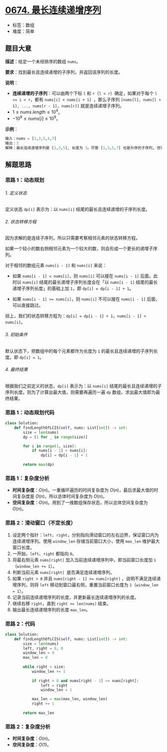 # [0674. 最长连续递增序列](https://leetcode.cn/problems/longest-continuous-increasing-subsequence/)

- 标签：数组
- 难度：简单

## 题目大意

**描述**：给定一个未经排序的数组 `nums`。

**要求**：找到最长且连续递增的子序列，并返回该序列的长度。

**说明**：

- **连续递增的子序列**：可以由两个下标 `l` 和 `r`（`l < r`）确定，如果对于每个 `l <= i < r`，都有 `nums[i] < nums[i + 1] `，那么子序列 `[nums[l], nums[l + 1], ..., nums[r - 1], nums[r]]` 就是连续递增子序列。
- $1 \le nums.length \le 10^4$。
- $-10^9 \le nums[i] \le 10^9$。

**示例**：

```Python
输入：nums = [1,3,5,4,7]
输出：3
解释：最长连续递增序列是 [1,3,5], 长度为 3。尽管 [1,3,5,7] 也是升序的子序列, 但它不是连续的，因为 5 和 7 在原数组里被 4 隔开。 
```

## 解题思路

### 思路 1：动态规划

###### 1. 定义状态

定义状态 `dp[i]` 表示为：以 `nums[i]` 结尾的最长且连续递增的子序列长度。

###### 2. 状态转移方程

因为求解的是连续子序列，所以只需要考察相邻元素的状态转移方程。

如果一个较小的数右侧相邻元素为一个较大的数，则会形成一个更长的递增子序列。

对于相邻的数组元素 `nums[i - 1]` 和 `nums[i]` 来说：

- 如果 `nums[i - 1] < nums[i]`，则 `nums[i]` 可以接在 `nums[i - 1]` 后面，此时以 `nums[i]` 结尾的最长递增子序列长度会在「以 `nums[i - 1]` 结尾的最长递增子序列长度」的基础上加 `1`，即 `dp[i] = dp[i - 1] + 1`。

- 如果 `nums[i - 1] >= nums[i]`，则 `nums[i]` 不可以接在 `nums[i - 1]` 后面，可以直接跳过。

综上，我们的状态转移方程为：`dp[i] = dp[i - 1] + 1`，`nums[i - 1] < nums[i]`。

###### 3. 初始条件

默认状态下，把数组中的每个元素都作为长度为 `1` 的最长且连续递增的子序列长度。即 `dp[i] = 1`。

###### 4. 最终结果

根据我们之前定义的状态，`dp[i]` 表示为：以 `nums[i]` 结尾的最长且连续递增的子序列长度。则为了计算出最大值，则需要再遍历一遍 `dp` 数组，求出最大值即为最终结果。

### 思路 1：动态规划代码

```Python
class Solution:
    def findLengthOfLCIS(self, nums: List[int]) -> int:
        size = len(nums)
        dp = [1 for _ in range(size)]

        for i in range(1, size):
            if nums[i - 1] < nums[i]:
                dp[i] = dp[i - 1] + 1
        
        return max(dp)
```

### 思路 1：复杂度分析

- **时间复杂度**：$O(n)$。一重循环遍历的时间复杂度为 $O(n)$，最后求最大值的时间复杂度是 $O(n)$，所以总体时间复杂度为 $O(n)$。
- **空间复杂度**：$O(n)$。用到了一维数组保存状态，所以总体空间复杂度为 $O(n)$。

### 思路 2：滑动窗口（不定长度）

1. 设定两个指针：`left`、`right`，分别指向滑动窗口的左右边界，保证窗口内为连续递增序列。使用 `window_len` 存储当前窗口大小，使用 `max_len` 维护最大窗口长度。
2. 一开始，`left`、`right` 都指向 `0`。
3. 将最右侧元素 `nums[right]` 加入当前连续递增序列中，即当前窗口长度加 `1`（`window_len += 1`）。
4. 判断当前元素 `nums[right] `是否满足连续递增序列。
5. 如果 `right > 0` 并且 `nums[right - 1] >= nums[right]` ，说明不满足连续递增序列，则将 `left` 移动到窗口最右侧，重置当前窗口长度为 `1`（`window_len = 1`）。
6. 记录当前连续递增序列的长度，并更新最长连续递增序列的长度。
7. 继续右移 `right`，直到 `right >= len(nums)` 结束。
8. 输出最长连续递增序列的长度 `max_len`。

### 思路 2：代码

```Python
class Solution:
    def findLengthOfLCIS(self, nums: List[int]) -> int:
        size = len(nums)
        left, right = 0, 0
        window_len = 0
        max_len = 0
        
        while right < size:
            window_len += 1
            
            if right > 0 and nums[right - 1] >= nums[right]:
                left = right
                window_len = 1

            max_len = max(max_len, window_len)
            right += 1
            
        return max_len
```

### 思路 2：复杂度分析

- **时间复杂度**：$O(n)$。
- **空间复杂度**：$O(1)$。
